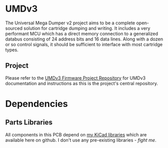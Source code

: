 # UMDv3
The Universal Mega Dumper v2 project aims to be a complete open-sourced solution for cartridge dumping and writing. It includes a very performant MCU which has a direct memory connection to a generalized databus consisting of 24 address bits and 16 data lines. Along with a dozen or so control signals, it should be sufficient to interface with most cartridge types.

## Project
Please refer to the [UMDv3 Firmware Project Repository](https://github.com/db-electronics/UMDv3-pio) for UMDv3 documentation and instructions as this is the project's central repository.

# Dependencies
## Parts Libraries
All components in this PCB depend on [my KiCad libraries](https://github.com/db-electronics/kicadlib) which are available here on github. I don't use any pre-existing libraries - *fight me*.
